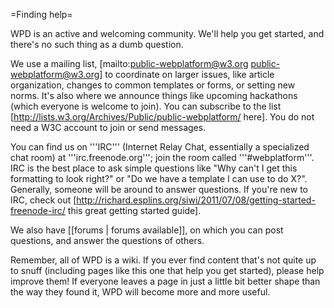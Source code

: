 =Finding help=

WPD is an active and welcoming community. We'll help you get started, and there's no such thing as a dumb question.

We use a mailing list, [mailto:public-webplatform@w3.org public-webplatform@w3.org] to coordinate on larger issues, like article organization, changes to common templates or forms, or setting new norms. It's also where we announce things like upcoming hackathons (which everyone is welcome to join). You can subscribe to the list [http://lists.w3.org/Archives/Public/public-webplatform/ here]. You do not need a W3C account to join or send messages.

You can find us on '''IRC''' (Internet Relay Chat, essentially a specialized chat room) at '''irc.freenode.org'''; join the room called '''#webplatform'''. IRC is the best place to ask simple questions like "Why can't I get this formatting to look right?" or "Do we have a template I can use to do X?". Generally, someone will be around to answer questions. If you're new to IRC, check out [http://richard.esplins.org/siwi/2011/07/08/getting-started-freenode-irc/ this great getting started guide].

We also have [[forums | forums available]], on which you can post questions, and answer the questions of others.

Remember, all of WPD is a wiki. If you ever find content that's not quite up to snuff (including pages like this one that help you get started), please help improve them! If everyone leaves a page in just a little bit better shape than the way they found it, WPD will become more and more useful.